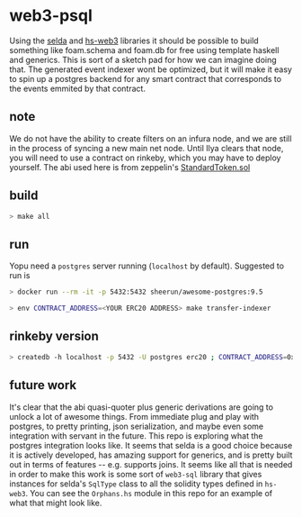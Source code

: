# web3-psql

Using the [selda](https://github.com/valderman/selda) and [hs-web3](https://github.com/f-o-a-m/hs-web3) libraries it should be possible to build something like foam.schema and foam.db for free using template haskell and generics. This is sort of a sketch pad for how we can imagine doing that. The generated event indexer wont be optimized, but it will make it easy to spin up a postgres backend for any smart contract that corresponds to the events emmited by that contract.

## note
We do not have the ability to create filters on an infura node, and we are still in the process of syncing a new main net node. Until Ilya clears that node, you will need to use a contract on rinkeby, which you may have to deploy yourself. The abi used here is from zeppelin's [StandardToken.sol](https://github.com/OpenZeppelin/zeppelin-solidity/blob/master/contracts/token/StandardToken.sol)

## build
```bash
> make all
```

## run

Yopu need a `postgres` server running (`localhost` by default). Suggested to run is
```bash
> docker run --rm -it -p 5432:5432 sheerun/awesome-postgres:9.5
```

```bash
> env CONTRACT_ADDRESS=<YOUR ERC20 ADDRESS> make transfer-indexer
```

## rinkeby version
```bash
> createdb -h localhost -p 5432 -U postgres erc20 ; CONTRACT_ADDRESS=0x06012c8cf97BEaD5deAe237070F9587f8E7A266d NODE_URL="http://geth-rinkeby-deploy.foam.svc.cluster.local:8545" make transfer-indexer
```

## future work
It's clear that the abi quasi-quoter plus generic derivations are going to unlock a lot of awesome things. From immediate plug and play with postgres, to pretty printing, json serialization, and maybe even some integration with servant in the future. This repo is exploring what the postgres integration looks like. It seems that selda is a good choice because it is actively developed, has amazing support for generics, and is pretty built out in terms of features -- e.g. supports joins. It seems like all that is needed in order to make this work is some sort of `web3-sql` library that gives instances for selda's `SqlType` class to all the solidity types defined in `hs-web3`. You can see the `Orphans.hs` module in this repo for an example of what that might look like.
